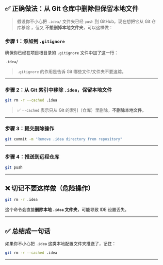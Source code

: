 ## ✅ 正确做法：从 Git 仓库中删除但保留本地文件

> 假设你不小心把 `.idea/` 文件夹已经 `push` 到 GitHub，现在想把它从 Git 仓库移除
> ，但又 **不想删掉本地文件夹**，可以这样做：

### 步骤 1：添加到 `.gitignore`

确保你已经在项目根目录的 `.gitignore` 文件中加了这一行：

```
.idea/
```

> `.gitignore` 的作用是告诉 Git 哪些文件/文件夹不要追踪。

---

### 步骤 2：从 Git 索引中移除 `.idea`，保留本地文件

```bash
git rm -r --cached .idea
```

> ✅ `--cached` 表示只从 Git 的索引（仓库）里删除，**不删除本地文件**。

---

### 步骤 3：提交删除操作

```bash
git commit -m "Remove .idea directory from repository"
```

---

### 步骤 4：推送到远程仓库

```bash
git push
```

---

## ❌ 切记不要这样做（危险操作）

```bash
git rm -r .idea
```

这个命令会直接**删除本地 `.idea` 文件夹**，可能导致 IDE 设置丢失。

---

## ✅ 总结成一句话

如果你不小心把 `.idea` 这类本地配置文件夹推送了，记住：

```bash
git rm -r --cached .idea
```

---

